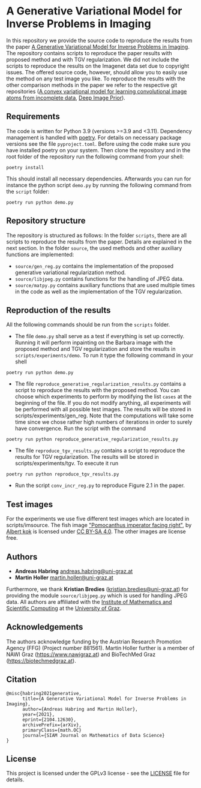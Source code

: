 # A Generative Variational Model for Inverse Problems in Imaging

In this repository we provide the source code to reproduce the results from the paper [A Generative Variational Model for Inverse Problems in Imaging](https://arxiv.org/abs/2104.12630). The repository contains scripts to reproduce the paper results with proposed method and with TGV regularization. We did not include the scripts to reproduce the results on the Imagenet data set due to copyright issues. The offered source code, however, should allow you to easily use the method on any test image you like. To reproduce the results with the other comparison methods in the paper we refer to the respective git repositories ([A convex variational model for learning convolutional image atoms from incomplete data](https://github.com/hollerm/convex_learning), [Deep Image Prior](https://github.com/DmitryUlyanov/deep-image-prior)).

## Requirements
The code is written for Python 3.9 (versions >=3.9 and <3.11). Dependency management is handled with [poetry](https://python-poetry.org/docs/). For details on necessary package versions see the file `pyproject.toml`. Before using the code make sure you have installed poetry on your system. Then clone the repository and in the root folder of the repository run the following command from your shell:
```
poetry install
```
This should install all necessary dependencies. Afterwards you can run for instance the python script `demo.py` by running the following command from the `script` folder:
```
poetry run python demo.py
```

## Repository structure
The repository is structured as follows: In the folder `scripts`, there are all scripts to reproduce the results from the paper. Details are explained in the next section. In the folder `source`, the used methods and other auxiliary functions are implemented:
* `source/gen_reg.py` contains the implementation of the proposed generative variational regularization method.
* `source/libjpeg.py` contains functions for the handling of JPEG data.
* `source/matpy.py` contains auxiliary functions that are used multiple times in the code as well as the implementation of the TGV regularization.

## Reproduction of the results
All the following commands should be run from the `scripts` folder.

* The file `demo.py` shall serve as a test if everything is set up correctly. Running it will perform inpainting on the Barbara image with the proposed method and TGV regularization and store the results in `scripts/experiments/demo`. To run it type the following command in your shell
```
poetry run python demo.py
```

* The file `reproduce_generative_regularization_results.py` contains a script to reproduce the results with the proposed method. You can choose which experiments to perform by modifying the list `cases` at the beginning of the file. If you do not modify anything, all experiments will be performed with all possible test images. The results will be stored in scripts/experiments/gen_reg. Note that the computations will take some time since we chose rather high numbers of iterations in order to surely have convergence. Run the script with the command
```
poetry run python reproduce_generative_regularization_results.py
```

* The file `reproduce_tgv_results.py` contains a script to reproduce the results for TGV regularization. The results will be stored in scripts/experiments/tgv. To execute it run
```
poetry run python reproduce_tgv_results.py
```

* Run the script `conv_incr_reg.py` to reproduce Figure 2.1 in the paper.

## Test images

For the experiments we use five different test images which are located in scripts/imsource. The fish image ["Pomocanthus imperator facing right"](https://commons.wikimedia.org/wiki/File:Pomocanthus_imperator_facing_right.jpg), by [Albert kok](https://commons.wikimedia.org/wiki/User:Albert_kok) is licensed under [CC BY-SA 4.0](https://creativecommons.org/licenses/by-sa/4.0/). The other images are license free.

## Authors

* **Andreas Habring** andreas.habring@uni-graz.at
* **Martin Holler** martin.holler@uni-graz.at 

Furthermore, we thank **Kristian Bredies** (kristian.bredies@uni-graz.at) for providing the module `source/libjpeg.py` which is used for handling JPEG data. All authors are affiliated with the [Institute of Mathematics and Scientific Computing](https://mathematik.uni-graz.at/en) at the [University of Graz](https://www.uni-graz.at/en).

## Acknowledgements

The authors acknowledge funding by the Austrian Research Promotion Agency (FFG) (Project number 881561). Martin Holler further is a member of NAWI Graz (https://www.nawigraz.at) and BioTechMed Graz (https://biotechmedgraz.at).

## Citation

```
@misc{habring2021generative,
      title={A Generative Variational Model for Inverse Problems in Imaging}, 
      author={Andreas Habring and Martin Holler},
      year={2021},
      eprint={2104.12630},
      archivePrefix={arXiv},
      primaryClass={math.OC}
      journal={SIAM Journal on Mathematics of Data Science}
}
```

## License

This project is licensed under the GPLv3 license - see the [LICENSE](LICENSE) file for details.
